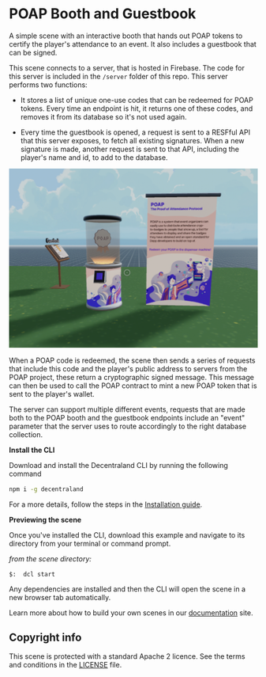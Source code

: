 # POAP Booth and Guestbook

A simple scene with an interactive booth that hands out POAP tokens to certify the player's attendance to an event. It also includes a guestbook that can be signed.

This scene connects to a server, that is hosted in Firebase. The code for this server is included in the `/server` folder of this repo. This server performs two functions:

- It stores a list of unique one-use codes that can be redeemed for POAP tokens. Every time an endpoint is hit, it returns one of these codes, and removes it from its database so it's not used again.

- Every time the guestbook is opened, a request is sent to a RESFful API that this server exposes, to fetch all existing signatures. When a new signature is made, another request is sent to that API, including the player's name and id, to add to the database.

![](screenshot/screenshot.png)

When a POAP code is redeemed, the scene then sends a series of requests that include this code and the player's public address to servers from the POAP project, these return a cryptographic signed message. This message can then be used to call the POAP contract to mint a new POAP token that is sent to the player's wallet.

The server can support multiple different events, requests that are made both to the POAP booth and the guestbook endpoints include an "event" parameter that the server uses to route accordingly to the right database collection.

**Install the CLI**

Download and install the Decentraland CLI by running the following command

```bash
npm i -g decentraland
```

For a more details, follow the steps in the [Installation guide](https://docs.decentraland.org/documentation/installation-guide/).

**Previewing the scene**

Once you've installed the CLI, download this example and navigate to its directory from your terminal or command prompt.

_from the scene directory:_

```
$:  dcl start
```

Any dependencies are installed and then the CLI will open the scene in a new browser tab automatically.

Learn more about how to build your own scenes in our [documentation](https://docs.decentraland.org/) site.

## Copyright info

This scene is protected with a standard Apache 2 licence. See the terms and conditions in the [LICENSE](/LICENSE) file.
